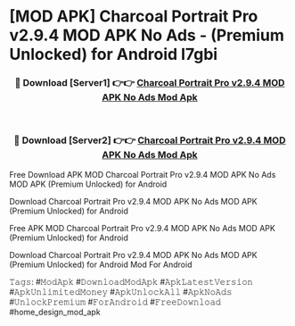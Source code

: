 # [MOD APK] Charcoal Portrait Pro v2.9.4 MOD APK No Ads - (Premium Unlocked) for Android l7gbi



<div align="center">
<h3>🔴 Download [Server1] 👉👉 <a href="https://momento.my/?title=Charcoal_Portrait_Pro_v2.9.4_MOD_APK_No_Ads">Charcoal Portrait Pro v2.9.4 MOD APK No Ads Mod Apk</a></h3><br>

<h3>🔴 Download [Server2] 👉👉 <a href="https://momento.my/?title=Charcoal_Portrait_Pro_v2.9.4_MOD_APK_No_Ads">Charcoal Portrait Pro v2.9.4 MOD APK No Ads Mod Apk</a></h3>
</div>



Free Download APK MOD Charcoal Portrait Pro v2.9.4 MOD APK No Ads MOD APK (Premium Unlocked) for Android

Download Charcoal Portrait Pro v2.9.4 MOD APK No Ads MOD APK (Premium Unlocked) for Android

Free APK MOD Charcoal Portrait Pro v2.9.4 MOD APK No Ads MOD APK (Premium Unlocked) for Android

Download Charcoal Portrait Pro v2.9.4 MOD APK No Ads MOD APK (Premium Unlocked) for Android Mod For Android

𝚃𝚊𝚐𝚜: #𝙼𝚘𝚍𝙰𝚙𝚔 #𝙳𝚘𝚠𝚗𝚕𝚘𝚊𝚍𝙼𝚘𝚍𝙰𝚙𝚔 #𝙰𝚙𝚔𝙻𝚊𝚝𝚎𝚜𝚝𝚅𝚎𝚛𝚜𝚒𝚘𝚗 #𝙰𝚙𝚔𝚄𝚗𝚕𝚒𝚖𝚒𝚝𝚎𝚍𝙼𝚘𝚗𝚎𝚢 #𝙰𝚙𝚔𝚄𝚗𝚕𝚘𝚌𝚔𝙰𝚕𝚕 #𝙰𝚙𝚔𝙽𝚘𝙰𝚍𝚜 #𝚄𝚗𝚕𝚘𝚌𝚔𝙿𝚛𝚎𝚖𝚒𝚞𝚖 #𝙵𝚘𝚛𝙰𝚗𝚍𝚛𝚘𝚒𝚍 #𝙵𝚛𝚎𝚎𝙳𝚘𝚠𝚗𝚕𝚘𝚊𝚍 #home_design_mod_apk
